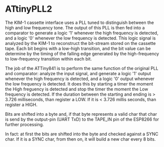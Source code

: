 
# ATtinyPLL2

The KIM-1 cassette interface uses a PLL tuned to distinguish between the
high and low frequency tone. The output of this PLL is then fed into a
comparator to generate a logic '1' whenever the high frequency is detected,
and a logic '0' whenever the low frequency is detected. This logic signal
is analyzed by the KIM-1 to reconstruct the bit-stream stored on the cassette
tape. Each bit begins with a low-high transition, and the bit value can be
determine by the timing of the falling edge generated by the high-frequency
to low-frequency transition within each bit.

The job of the ATTiny841 is to perform the same function of the original PLL
and comparator: analyze the input signal, and generate a logic '1' output
whenever the high frequency is detected, and a logic '0' output whenever the
low frequency is detected.
It does this by starting a timer the moment the High freguency is detected
and stop the timer the moment the Low frequency is detected. If the duration
between the starting and ending is > 3.726 milliseconds, than register
a LOW. If it is < 3.726 millis seconds, than register a HIGH.

Bits are shifted into a byte and, if that byte represents a valid char
that char is send by the output-pin (UART TxD) to the TAPE_IN pin of the 
ESP8266 for further processing.

In fact: at first the bits are shifted into the byte and checked against
a SYNC char. If it is a SYNC char, from then on, it will build a new char
every 8 bits.

